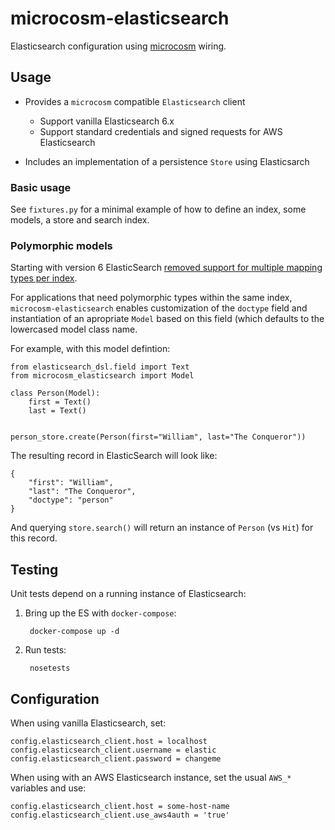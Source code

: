 # microcosm-elasticsearch

Elasticsearch configuration using [microcosm](https://github.com/globality-corp/microcosm) wiring.


## Usage

 - Provides a `microcosm` compatible `Elasticsearch` client
    -  Support vanilla Elasticsearch 6.x
    -  Support standard credentials and signed requests for AWS Elasticsearch

 - Includes an implementation of a persistence `Store` using Elasticsarch

### Basic usage

See `fixtures.py` for a minimal example of how to define an index, some models, a store and search index.


### Polymorphic models

Starting with version 6 ElasticSearch [removed support for multiple mapping types per index](https://www.elastic.co/guide/en/elasticsearch/reference/master/removal-of-types.html).

For applications that need polymorphic types within the same index, `microcosm-elasticsearch` enables customization
of the `doctype` field and instantiation of an apropriate `Model` based on this field (which defaults to the lowercased
model class name.

For example, with this model defintion:

```
from elasticsearch_dsl.field import Text
from microcosm_elasticsearch import Model

class Person(Model):
    first = Text()
    last = Text()


person_store.create(Person(first="William", last="The Conqueror"))
```

The resulting record in ElasticSearch will look like:
```
{
    "first": "William",
    "last": "The Conqueror",
    "doctype": "person"
}
```

And querying `store.search()` will return an instance of `Person` (vs `Hit`) for this record.


## Testing

Unit tests depend on a running instance of Elasticsearch:

 1. Bring up the ES with `docker-compose`:

         docker-compose up -d

 2. Run tests:

         nosetests


## Configuration

When using vanilla Elasticsearch, set:

    config.elasticsearch_client.host = localhost
    config.elasticsearch_client.username = elastic
    config.elasticsearch_client.password = changeme


When using with an AWS Elasticsearch instance, set the usual `AWS_*` variables and use:

    config.elasticsearch_client.host = some-host-name
    config.elasticsearch_client.use_aws4auth = 'true'
